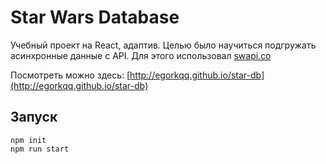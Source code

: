 # Star Wars Database
Учебный проект на React, адаптив. Целью было научиться подгружать асинхронные данные с API. Для этого использовал [swapi.co](swapi.co)

Посмотреть можно здесь: [http://egorkqq.github.io/star-db](http://egorkqq.github.io/star-db)
## Запуск
    npm init
    npm run start
